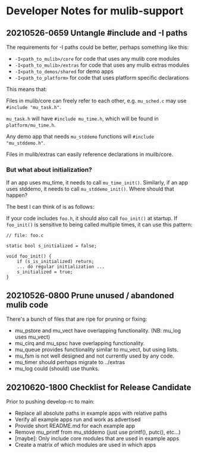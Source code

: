 # Developer Notes for mulib-support

## 20210526-0659 Untangle #include and -I paths

The requirements for -I paths could be better, perhaps something like this:

* `-I<path_to_mulib>/core` for code that uses any mulib core modules
* `-I<path_to_mulib>/extras` for code that uses any mulib extras modules
* `-I<path_to_demos/shared` for demo apps
* `-I<path_to_platform>` for code that uses platform specific declarations

This means that:

Files in mulib/core can freely refer to each other, e.g. `mu_sched.c` may use
`#include "mu_task.h"`.

`mu_task.h` will have `#include mu_time.h`, which will be found in
`platform/mu_time.h`.

Any demo app that needs `mu_stddemo` functions will `#include "mu_stddemo.h"`.

Files in mulib/extras can easily reference declarations in muilb/core.


### But what about initialization?

If an app uses mu_time, it needs to call `mu_time_init()`.  Similarly, if an app
uses stddemo, it needs to call `mu_stddemo_init()`.  Where should that happen?

The best I can think of is as follows:

If your code includes `foo.h`, it should also call `foo_init()` at startup.
If `foo_init()` is sensitive to being called multiple times, it can use this
pattern:

```
// file: foo.c

static bool s_initialized = false;

void foo_init() {
    if (s_is_initialized) return;
    ... do regular initialization ...
    s_initialized = true;  
}
```

## 20210526-0800 Prune unused / abandoned mulib code

There's a bunch of files that are ripe for pruning or fixing:

* mu_pstore and mu_vect have overlapping functionality.  (NB: mu_log uses mu_vect)
* mu_cirq and mu_spsc have overlapping functionality.
* mu_queue provides functionality similar to mu_vect, but using lists.
* mu_fsm is not well designed and not currently used by any code.
* mu_timer should perhaps migrate to ../extras
* mu_log could (should) use thunks.

## 20210620-1800 Checklist for Release Candidate

Prior to pushing develop-rc to main:

* Replace all absolute paths in example apps with relative paths
* Verify all example apps run and work as advertised
* Provide short README.md for each example app
* Remove mu_printf from mu_stddemo (just use printf(), putc(), etc...)
* [maybe]: Only include core modules that are used in example apps
* Create a matrix of which modules are used in which apps
